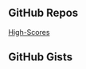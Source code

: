 GitHub Repos
------------
[High-Scores][1]

GitHub Gists
------------

[1]: https://github.com/tjferry14/High-Scores
